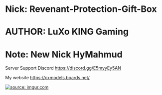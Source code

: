 # Nick: Revenant-Protection-Gift-Box

# AUTHOR: LuXo KING Gaming
# Note: New Nick HyMahmud

Server Support Discord https://discord.gg/E5myyEy5AN

My website https://cxmodels.boards.net/

<a href="https://i.imgur.com/jMgbeGL.png"><img src="https://i.imgur.com/jMgbeGL.png" title="source: imgur.com" /></a>

